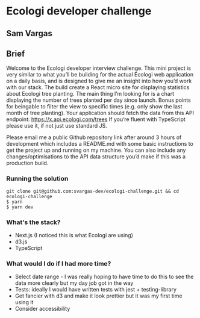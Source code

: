 # Ecologi developer challenge

## Sam Vargas


## Brief

Welcome to the Ecologi developer interview challenge. This mini project is very similar to what you’ll be building for the actual Ecologi web application on a daily basis, and is designed to give me an insight into how you’d work with our stack.
The build create a React micro site for displaying statistics about Ecologi tree planting.
The main thing I’m looking for is a chart displaying the number of trees planted per day since launch. Bonus points for beingable to filter the view to specific times (e.g. only show the last month of tree planting). Your application should fetch the data from this API endpoint: https://x.api.ecologi.com/trees
If you’re fluent with TypeScript please use it, if not just use standard JS.

Please email me a public Github repository link after around 3 hours of development which includes a README.md with some basic instructions to get the project up and running on my machine. You can also include any changes/optimisations to the API data structure you’d make if this was a production build.


### Running the solution

`git clone git@github.com:svargas-dev/ecologi-challenge.git && cd ecologi-challenge`  
`$ yarn`  
`$ yarn dev`  


### What's the stack?

- Next.js (I noticed this is what Ecologi are using)
- d3.js
- TypeScript  


### What would I do if I had more time?

- Select date range - I was really hoping to have time to do this to see the data more clearly but my day job got in the way
- Tests: ideally I would have written tests with jest + testing-library
- Get fancier with d3 and make it look prettier but it was my first time using it
- Consider accessibility

